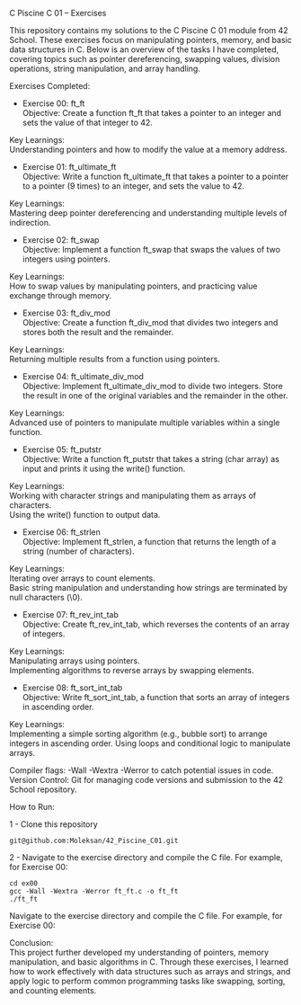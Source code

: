 C Piscine C 01 – Exercises  
  
This repository contains my solutions to the C Piscine C 01 module from 42 School. These exercises focus on manipulating pointers, memory, and basic data structures in C. Below is an overview of the tasks I have completed, covering topics such as pointer dereferencing, swapping values, division operations, string manipulation, and array handling.  
  
Exercises Completed:  
  
- Exercise 00: ft_ft  
Objective: Create a function ft_ft that takes a pointer to an integer and sets the value of that integer to 42.  
  
Key Learnings:  
Understanding pointers and how to modify the value at a memory address.  
  
- Exercise 01: ft_ultimate_ft  
Objective: Write a function ft_ultimate_ft that takes a pointer to a pointer to a pointer (9 times) to an integer, and sets the value to 42.  
    
Key Learnings:  
Mastering deep pointer dereferencing and understanding multiple levels of indirection.  
    
- Exercise 02: ft_swap  
Objective: Implement a function ft_swap that swaps the values of two integers using pointers.  
  
Key Learnings:  
How to swap values by manipulating pointers, and practicing value exchange through memory.    
   
- Exercise 03: ft_div_mod  
Objective: Create a function ft_div_mod that divides two integers and stores both the result and the remainder.  
   
Key Learnings:  
Returning multiple results from a function using pointers.   
   
- Exercise 04: ft_ultimate_div_mod  
Objective: Implement ft_ultimate_div_mod to divide two integers. Store the result in one of the original variables and the remainder in the  other.  
   
Key Learnings:  
Advanced use of pointers to manipulate multiple variables within a single function.  
   
- Exercise 05: ft_putstr  
Objective: Write a function ft_putstr that takes a string (char array) as input and prints it using the write() function.  
   
Key Learnings:  
Working with character strings and manipulating them as arrays of characters.  
Using the write() function to output data.  
   
- Exercise 06: ft_strlen   
Objective: Implement ft_strlen, a function that returns the length of a string (number of characters).  
   
Key Learnings:  
Iterating over arrays to count elements.  
Basic string manipulation and understanding how strings are terminated by null characters (\0).  
  
- Exercise 07: ft_rev_int_tab  
Objective: Create ft_rev_int_tab, which reverses the contents of an array of integers.  

  
Key Learnings:  
Manipulating arrays using pointers.  
Implementing algorithms to reverse arrays by swapping elements.  
  
- Exercise 08: ft_sort_int_tab  
Objective: Write ft_sort_int_tab, a function that sorts an array of integers in ascending order.  
  
  
Key Learnings:  
Implementing a simple sorting algorithm (e.g., bubble sort) to arrange integers in ascending order.
Using loops and conditional logic to manipulate arrays.  
  
  
Compiler flags: -Wall -Wextra -Werror to catch potential issues in code.  
Version Control: Git for managing code versions and submission to the 42 School repository.  

How to Run:

1 - Clone this repository

    git@github.com:Moleksan/42_Piscine_C01.git  
  
2 - Navigate to the exercise directory and compile the C file. For example, for Exercise 00:  
    
    cd ex00  
    gcc -Wall -Wextra -Werror ft_ft.c -o ft_ft  
    ./ft_ft  
  
Navigate to the exercise directory and compile the C file. For example, for Exercise 00:  
  
Conclusion:  
This project further developed my understanding of pointers, memory manipulation, and basic algorithms in C. Through these exercises, I  learned how to work effectively with data structures such as arrays and strings, and apply logic to perform common programming tasks like  swapping, sorting, and counting elements.  
